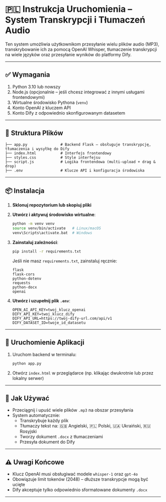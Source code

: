# 🇵🇱 Instrukcja Uruchomienia – System Transkrypcji i Tłumaczeń Audio

Ten system umożliwia użytkownikom przesyłanie wielu plików audio (MP3), transkrybowanie ich za pomocą OpenAI Whisper, tłumaczenie transkrypcji na wiele języków oraz przesyłanie wyników do platformy Dify.

---

## ✅ Wymagania

1. Python 3.10 lub nowszy  
2. Node.js (opcjonalnie – jeśli chcesz integrować z innymi usługami frontendowymi)  
3. Wirtualne środowisko Pythona (`venv`)  
4. Konto OpenAI z kluczem API  
5. Konto Dify z odpowiednio skonfigurowanym datasetem  

---

## 📁 Struktura Plików

```
├── app.py               # Backend Flask – obsługuje transkrypcję, tłumaczenia i wysyłkę do Dify
├── index.html           # Interfejs frontendowy
├── styles.css           # Style interfejsu
├── script.js            # Logika frontendowa (multi-upload + drag & drop)
├── .env                 # Klucze API i konfiguracja środowiska
```

---

## 📦 Instalacja

1. **Sklonuj repozytorium lub skopiuj pliki**
2. **Utwórz i aktywuj środowisko wirtualne**:
   ```bash
   python -m venv venv
   source venv/bin/activate   # Linux/macOS
   venv\Scripts\activate.bat  # Windows
   ```

3. **Zainstaluj zależności**:
   ```bash
   pip install -r requirements.txt
   ```

   Jeśli nie masz `requirements.txt`, zainstaluj ręcznie:
   ```
   flask
   flask-cors
   python-dotenv
   requests
   python-docx
   openai
   ```

4. **Utwórz i uzupełnij plik `.env`**:
   ```
   OPEN_AI_API_KEY=twoj_klucz_openai
   DIFY_API_KEY=twoj_klucz_dify
   DIFY_API_URL=https://twoj-dify-url.com/api/v1
   DIFY_DATASET_ID=twoje_id_datasetu
   ```

---

## 🚀 Uruchomienie Aplikacji

1. Uruchom backend w terminalu:
   ```bash
   python app.py
   ```

2. Otwórz `index.html` w przeglądarce (np. klikając dwukrotnie lub przez lokalny serwer)

---

## 🧪 Jak Używać

- Przeciągnij i upuść wiele plików `.mp3` na obszar przesyłania
- System automatycznie:
  - Transkrybuje każdy plik
  - Tłumaczy tekst na: 🇬🇧 Angielski, 🇵🇱 Polski, 🇺🇦 Ukraiński, 🇷🇺 Rosyjski
  - Tworzy dokument `.docx` z tłumaczeniami
  - Przesyła dokument do Dify

---

## ⚠️ Uwagi Końcowe

- Klucz OpenAI musi obsługiwać modele `whisper-1` oraz `gpt-4o`
- Obowiązuje limit tokenów (2048) – dłuższe transkrypcje mogą być ucięte
- Dify akceptuje tylko odpowiednio sformatowane dokumenty `.docx`

---
